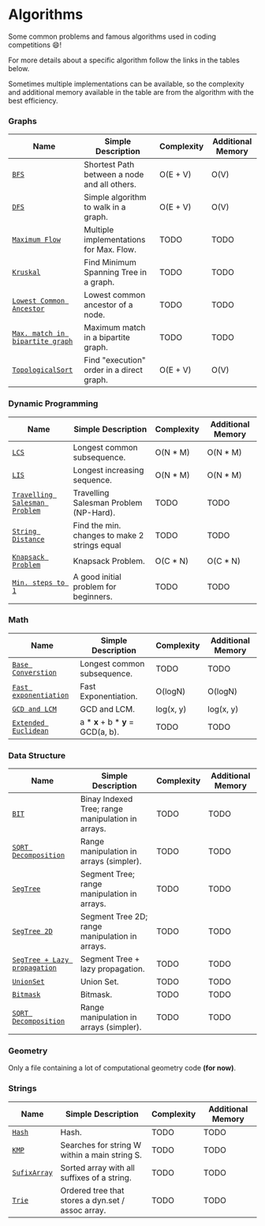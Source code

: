 # Algorithms

Some common problems and famous algorithms used
in coding competitions :smile:!

For more details about a specific algorithm follow
the links in the tables below.

Sometimes multiple implementations can be available, so the
complexity and additional memory available in the table
are from the algorithm with the best
efficiency. 

### Graphs

| Name                                                 | Simple Description                                | Complexity | Additional Memory |
| ---------------------------------------------------- | ------------------------------------------------- | ---------- | ----------------- |
| [`BFS`](graphs/BFS/)                                 | Shortest Path between a node and all others.      | O(E + V)   | O(V)              |
| [`DFS`](graphs/DFS/)                                 | Simple algorithm to walk in a graph.              | O(E + V)   | O(V)              |
| [`Maximum Flow`](graphs/max_flow/)                   | Multiple implementations for Max. Flow.           | TODO       | TODO              |
| [`Kruskal`](graphs/kruskal/)                         | Find Minimum Spanning Tree in a graph.            | TODO       | TODO              |
| [`Lowest Common Ancestor`](graphs/LCA/)              | Lowest common ancestor of a node.                 | TODO       | TODO              |
| [`Max. match in bipartite graph`](graphs/max_match/) | Maximum match in a bipartite graph.              | TODO        | TODO              |
| [`TopologicalSort`](graphs/topo_sort/)               | Find "execution" order in a direct graph.         | O(E + V)   | O(V)             |

### Dynamic Programming

| Name                                               | Simple Description                                | Complexity | Additional Memory |
| -------------------------------------------------- | ------------------------------------------------- | ---------- | ----------------- |
| [`LCS`](dp/LCS/)                                   | Longest common subsequence.                       | O(N * M)       | O(N * M)              |
| [`LIS`](dp/LIS/)                                   | Longest increasing sequence.                      | O(N * M)       | O(N * M)            |
| [`Travelling Salesman Problem`](dp/TSP)            | Travelling Salesman Problem (NP-Hard).            | TODO       | TODO              |
| [`String Distance`](dp/string_distance/)           | Find the min. changes to make 2 strings equal     | TODO       | TODO              |
| [`Knapsack Problem`](dp/knapsack/)                 | Knapsack Problem.                                 | O(C * N)       | O(C * N)              |
| [`Min. steps to 1`](dp/min_steps_1/)               | A good initial problem for beginners.             | TODO       | TODO              |

### Math

| Name                                               | Simple Description                                | Complexity | Additional Memory |
| -------------------------------------------------- | ------------------------------------------------- | ---------- | ----------------- |
| [`Base Converstion`](math/base_conversion/)        | Longest common subsequence.                       | TODO       | TODO              |
| [`Fast exponentiation`](math/exponentiation/)      | Fast Exponentiation.                              | O(logN)    | O(logN)              |
| [`GCD and LCM`](math/GCD_LCM)                      | GCD and LCM.                                      | log(x, y) | log(x, y)          |
| [`Extended Euclidean`](math/extended_euclidean)    | a * **x** + b * **y** = GCD(a, b).                | TODO       | TODO              |
  
### Data Structure

| Name                                               | Simple Description                                | Complexity | Additional Memory |
| -------------------------------------------------- | ------------------------------------------------- | ---------- | ----------------- |
| [`BIT`](ds/bit/)                                   | Binay Indexed Tree; range manipulation in arrays. | TODO       | TODO              |
| [`SQRT Decomposition`](ds/sqrt_decomposition)      | Range manipulation in arrays (simpler).           | TODO       | TODO              |
| [`SegTree`](ds/segtree/)                           | Segment Tree; range manipulation in arrays.       | TODO       | TODO              |
| [`SegTree 2D`](ds/segtree/)                        | Segment Tree 2D; range manipulation in arrays.    | TODO       | TODO              |
| [`SegTree + Lazy propagation`](ds/segtree_lazy)    | Segment Tree + lazy propagation.                  | TODO       | TODO              |
| [`UnionSet`](ds/union_set)                         | Union Set.                                        | TODO       | TODO              |
| [`Bitmask`](ds/bitmask)                            | Bitmask.                                          | TODO       | TODO              |
| [`SQRT Decomposition`](ds/bitmask)                 | Range manipulation in arrays (simpler).           | TODO       | TODO              |

### Geometry
  
Only a file containing a lot of computational geometry code **(for now)**.
  
### Strings

| Name                                               | Simple Description                                | Complexity | Additional Memory |
| -------------------------------------------------- | ------------------------------------------------- | ---------- | ----------------- |
| [`Hash`](strings/hash)                             | Hash.                                             | TODO       | TODO              |
| [`KMP`](strings/KMP)                               | Searches for string W within a main string S.     | TODO       | TODO              |
| [`SufixArray`](strings/sufix_array)                | Sorted array with all suffixes of a string.       | TODO       | TODO              |
| [`Trie`](strings/trie)                             | Ordered tree that stores a dyn.set / assoc array. | TODO       | TODO              |
